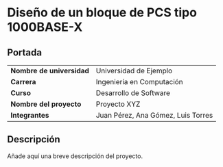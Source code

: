 # Diseño de un bloque de PCS tipo 1000BASE-X

## Portada

|             |                    |
|------------------------|----------------------------|
| **Nombre de universidad** | Universidad de Ejemplo      |
| **Carrera**             | Ingeniería en Computación  |
| **Curso**               | Desarrollo de Software     |
| **Nombre del proyecto** | Proyecto XYZ               |
| **Integrantes**         | Juan Pérez, Ana Gómez, Luis Torres |

## Descripción
Añade aquí una breve descripción del proyecto.


